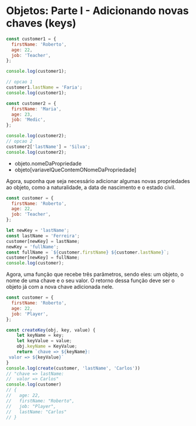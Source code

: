 # Objetos: Parte I - Adicionando novas chaves (keys)
```javascript
const customer1 = {
  firstName: 'Roberto',
  age: 22,
  job: 'Teacher',
};

console.log(customer1);

// opcao 1
customer1.lastName = 'Faria';
console.log(customer1);

const customer2 = {
  firstName: 'Maria',
  age: 23,
  job: 'Medic',
};

console.log(customer2);
// opcao 2
customer2['lastName'] = 'Silva';
console.log(customer2);
```
- objeto.nomeDaPropriedade
- objeto[variavelQueContemONomeDaPropriedade]

Agora, suponha que seja necessário adicionar algumas novas propriedades ao objeto, como a naturalidade, a data de nascimento e o estado civil.
```javascript
const customer = {
  firstName: 'Roberto',
  age: 22,
  job: 'Teacher',
};

let newKey = 'lastName';
const lastName = 'Ferreira';
customer[newKey] = lastName;
newKey = 'fullName';
const fullName = `${customer.firstName} ${customer.lastName}`;
customer[newKey] = fullName;
console.log(customer);
```


Agora, uma função que recebe três parâmetros, sendo eles: um objeto, o nome de uma chave e o seu valor. O retorno dessa função deve ser o objeto já com a nova chave adicionada nele.
```javascript
const customer = {
  firstName: 'Roberto',
  age: 22,
  job: 'Player',
};

const createKey(obj, key, value) {
    let keyName = key;
    let keyValue = value;
    obj.keyName = KeyValue;
    return `chave => ${keyName}: 
 valor => ${keyValue}`
}
console.log(create(customer, 'lastName', 'Carlos'))
// "chave => lastName: 
//  valor => Carlos"
console.log(customer)
// {
//   age: 22,
//   firstName: "Roberto",
//   job: "Player",
//   lastName: "Carlos"
// }
```
